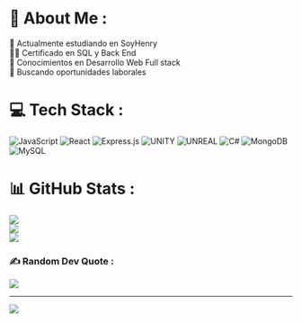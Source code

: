 # 💫 About Me :
🌱 Actualmente estudiando en SoyHenry<br>👨‍🎓 Certificado en SQL y Back End<br>🧩 Conocimientos en Desarrollo Web Full stack<br>📩 Buscando oportunidades laborales


# 💻 Tech Stack :
![JavaScript](https://img.shields.io/badge/javascript-%23323330.svg?style=for-the-badge&logo=javascript&logoColor=%23F7DF1E) ![React](https://img.shields.io/badge/react-%2320232a.svg?style=for-the-badge&logo=react&logoColor=%2361DAFB) ![Express.js](https://img.shields.io/badge/express.js-%23404d59.svg?style=for-the-badge&logo=express&logoColor=%2361DAFB) ![UNITY](https://img.shields.io/badge/Unity-%2320232a.svg?style=for-the-badge&logo=unity&logoColor=white) ![UNREAL](https://img.shields.io/badge/unreal-%2320232a.svg?style=for-the-badge&logo=unreal-engine&logoColor=white) ![C#](https://img.shields.io/badge/c%23-%23239120.svg?style=for-the-badge&logo=c-sharp&logoColor=white) ![MongoDB](https://img.shields.io/badge/MongoDB-%234ea94b.svg?style=for-the-badge&logo=mongodb&logoColor=white) ![MySQL](https://img.shields.io/badge/mysql-%2300f.svg?style=for-the-badge&logo=mysql&logoColor=white)
# 📊 GitHub Stats :
![](https://github-readme-stats.vercel.app/api?username=Tomas26j&theme=dark&hide_border=false&include_all_commits=false&count_private=false)<br/>
![](https://github-readme-streak-stats.herokuapp.com/?user=Tomas26j&theme=dark&hide_border=false)<br/>
![](https://github-readme-stats.vercel.app/api/top-langs/?username=Tomas26j&theme=dark&hide_border=false&include_all_commits=false&count_private=false&layout=compact)

### ✍️ Random Dev Quote :
![](https://quotes-github-readme.vercel.app/api?type=horizontal&theme=gruvbox)

---
[![](https://visitcount.itsvg.in/api?id=Tomas26j&icon=2&color=0)](https://visitcount.itsvg.in)

<!-- Proudly created with GPRM ( https://gprm.itsvg.in ) -->
